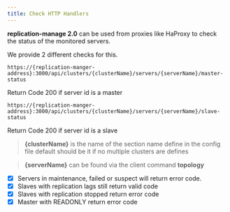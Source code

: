 ```yaml
---
title: Check HTTP Handlers
---
```


**replication-manage 2.0** can be used from proxies like HaProxy to check the status of the monitored servers.

We provide 2 different checks for this.

```
https://{replication-manger-address}:3000/api/clusters/{clusterName}/servers/{serverName}/master-status
```
Return Code 200 if server id is a master

```
https://{replication-manger-address}:3000/api/clusters/{clusterName}/servers/{serverName}/slave-status
```
Return Code 200 if server id is a slave   

> **{clusterName}** is the name of the section name define in the config file default should be it if no multiple clusters are defines


> **{serverName}** can be found via the client command **topology**

-[X] Servers in maintenance, failed or suspect will return error code.  
-[X] Slaves with replication lags still return valid code
-[X] Slaves with replication stopped return error code
-[X] Master with READONLY return error code
